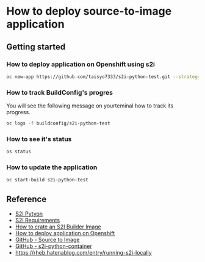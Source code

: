 # How to deploy source-to-image application

## Getting started

### How to deploy application on Openshift using s2i

```sh
oc new-app https://github.com/taisyo7333/s2i-python-test.git --strategy=source
```

### How to track BuildConfig's progres

You will see the following message on yourteminal how to track its progress.

```sh
oc logs -f buildconfig/s2i-python-test
```

### How to see it's status

```sh
os status
```

### How to update the application

```sh
oc start-build s2i-python-test
```

## Reference

* [S2I Pytyon](https://docs.redhat.com/en/documentation/openshift_online/3/html-single/using_images/index#overview-4)
* [S2I Requirements](https://docs.redhat.com/en/documentation/openshift_online/3/html-single/creating_images/index#overview-3)
* [How to crate an S2I Builder Image](https://www.redhat.com/en/blog/create-s2i-builder-image)
* [How to deploy application on Openshift](https://docs.redhat.com/en/documentation/openshift_online/3/html-single/developer_guide/index#dev-guide-index)
* [GitHub - Source to Image](https://github.com/openshift/source-to-image)
* [GitHub - s2i-python-container](https://github.com/sclorg/s2i-python-container/tree/master)
* https://rheb.hatenablog.com/entry/running-s2i-locally
